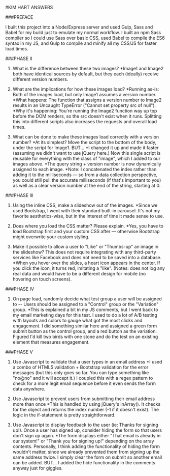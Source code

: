 #KIM HART ANSWERS

###PREFACE

I built this project into a Node/Express server and used Gulp, Sass and Babel for my build just to emulate my normal workflow. I built an npm Sass compiler so I could use Sass over basic CSS, used Babel to compile the ES6 syntax in my JS, and Gulp to compile and minify all my CSS/JS for faster load times. 

###PHASE II

1. What is the difference between these two images?
    *Image1 and Image2 both have identical sources by default, but they each (ideally) receive different version numbers. 

2. What are the implications for how these images load?
    *Running as-is: Both of the images load, but only Image1 assumes a version number. 
    *What happens: The function that assigns a version number to Image2 results in an Uncaught TypeError ("Cannot set property src of null"). 
    *Why it's happening: You're running the Image2 function way up top before the DOM renders, so the src doesn't exist when it runs. Splitting this into different scripts also increases the requests and overall load times.
    
3. What can be done to make these images load correctly with a version number?
    *At its simplest? Move the script to the bottom of the body, under the script for Image1. BUT...
    *I changed it up and made it faster (assuming we didn't want to use jQuery here.) Now this single script is reusable for everything with the class of "image", which I added to our images above.
    *The query string + version number is now dynamically assigned to each image.
    *Note: I concatenated the index rather than adding it to the milliseconds — so from a data collection perspective, you could still pull the accurate milliseconds (if that's important to you) as well as a clear version number at the end of the string, starting at 0.

###PHASE III

1. Using the inline CSS, make a slideshow out of the images.
    *Since we used Bootstrap, I went with their standard built-in carousel. It's not my favorite aesthetics-wise, but in the interest of time it made sense to use.

2. Does where you load the CSS matter?  Please explain.
    *Yes, you have to load Bootstrap first and your custom CSS after — otherwise Bootstrap might overwrite your custom styling.

3. Make it possible to allow a user to "Like" or "Thumbs-up" an image in the slideshow?  This does not require integrating with any third-party services like Facebook and does not need to be saved into a database.
    *When you hover over the slides, a heart icon appears in the center. If you click the icon, it turns red, imitating a "like". (Notes: does not log any real data and would have to be a different design for mobile (no hovering on touch screens).

###PHASE IV

1. On page load, randomly decide what test group a user will be assigned to -- Users should be assigned to a "Control" group or the "Variation" group.
    *This is explained a bit in my JS comments, but I went back to my email marketing days for this test. I used to do a lot of A/B testing with layouts and colors to gauge what got the most clicks and engagement. I did something similar here and assigned a green form submit button as the control group, and a red button as the variation. Figured I'd kill two birds with one stone and do the test on an existing element that measures engagement.

###PHASE V

1. Use Javascript to validate that a user types in an email address
    *I used a combo of HTML5 validation + Bootstrap validation for the error messages (but this only goes so far. You can type something like "no@no" and it will accept it.) I coupled this with a regex pattern to check for a more legit email sequence before it even sends the form data anywhere.

2. Use Javascript to prevent users from submitting their email address more than once
    *This is handled by using jQuery's inArray(). It checks for the object and returns the index number (-1 if it doesn't exist). The logic in the if-statement is pretty straightforward.

3. Use Javascript to display feedback to the user (ie: Thanks for signing up!). Once a user has signed up, consider hiding the form so that users don't sign up again.
    *The form displays either "That email is already in our system!" or "Thank you for signing up!" depending on the array contents. Personally, I think adding the functionality of hiding the form wouldn't matter, since we already prevented them from signing up the same address twice. I simply clear the form on submit so another email can be added. BUT... I added the hide functionality in the comments anyway just for giggles.



